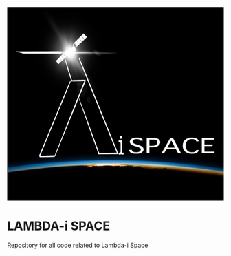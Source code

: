 <img src="images/lambdai_logo.png" width="900" height="450">

# LAMBDA-i SPACE

Repository for all code related to Lambda-i Space

